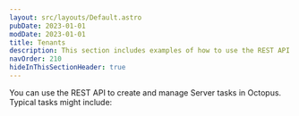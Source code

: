 ```yaml
---
layout: src/layouts/Default.astro
pubDate: 2023-01-01
modDate: 2023-01-01
title: Tenants
description: This section includes examples of how to use the REST API or Octopus.Client to create and manage Tenants in Octopus.
navOrder: 210
hideInThisSectionHeader: true
---
```

You can use the REST API to create and manage Server tasks in Octopus. Typical tasks might include:
